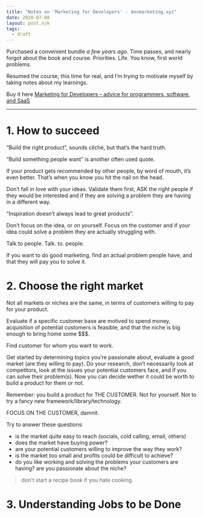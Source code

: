 ```yaml
---
title: "Notes on 'Marketing for Developers' - devmarketing.xyz"
date: 2020-07-08
layout: post.njk
tags:
  - draft
---
```


Purchased a convenient bundle *a few years ago*. Time passes, and nearly forgot about the book and course.
Priorities. Life. You know, first world problems.

Resumed the course, this time for real, and I’m trying to motivate myself by taking notes about my learnings.

Buy it here [Marketing for Developers – advice for programmers, software, and SaaS](https://devmarketing.xyz/)

---

# 1. How to succeed
“Build the right product”, sounds cliché, but that’s the hard truth.

“Build something people want” is another often used quote.

If your product gets recommended by other people,  by word of mouth, it’s even better. That’s when you know you hit the nail on the head.

Don’t fall in love with your ideas. Validate them first, ASK the right people if they would be interested and if they are solving a problem they are having in a different way.

“Inspiration doesn’t always lead to great products”.

Don’t focus on the idea, or on yourself. Focus on the customer and if your idea could solve a problem they are actually struggling with.

Talk to people. Talk. to. people.

If you want to do good marketing, find an actual problem people have, and that they will pay you to solve it.

# 2. Choose the right market
Not all markets or niches are the same, in terms of customers willing to pay for your product.

Evaluate if a specific customer base are motived to spend money, acquisition of potential customers is feasible, and that the niche is big enough to bring home some $$$.

Find customer for whom you want to work.

Get started by determining topics you’re passionate about, evaluate a good market (are they willing to pay).
Do your research, don’t necessarily look at competitors, look at the issues your potential customers face, and if you can solve their problem(s).
Now you can decide wether it could be worth to build a product for them or not.

Remember: you build a product for THE CUSTOMER. Not for yourself. Not to try a fancy new framework/library/technology.

FOCUS ON THE CUSTOMER, damnit.

Try to answer these questions:
- is the market quite easy to reach (socials, cold calling, email, others)
- does the market have buying power?
- are your potential customers willing to improve the way they work?
- is the market too small and profits could be difficult to achieve?
- do you like working and solving the problems your customers are having? are you passionate about the niche?

> don't start a recipe book if you hate cooking.

# 3. Understanding Jobs to be Done
